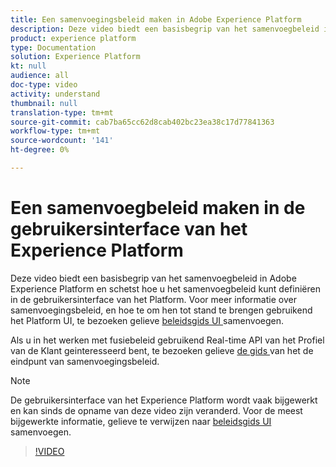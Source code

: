```yaml
---
title: Een samenvoegingsbeleid maken in Adobe Experience Platform
description: Deze video biedt een basisbegrip van het samenvoegbeleid in Adobe Experience Platform en schetst hoe u het samenvoegbeleid kunt definiëren met behulp van de interface van het Platform.
product: experience platform
type: Documentation
solution: Experience Platform
kt: null
audience: all
doc-type: video
activity: understand
thumbnail: null
translation-type: tm+mt
source-git-commit: cab7ba65cc62d8cab402bc23ea38c17d77841363
workflow-type: tm+mt
source-wordcount: '141'
ht-degree: 0%

---
```



# Een samenvoegbeleid maken in de gebruikersinterface van het Experience Platform

Deze video biedt een basisbegrip van het samenvoegbeleid in Adobe Experience Platform en schetst hoe u het samenvoegbeleid kunt definiëren in de gebruikersinterface van het Platform. Voor meer informatie over samenvoegingsbeleid, en hoe te om hen tot stand te brengen gebruikend het Platform UI, te bezoeken gelieve [beleidsgids UI ](../ui/merge-policies.md) samenvoegen.

Als u in het werken met fusiebeleid gebruikend Real-time API van het Profiel van de Klant geinteresseerd bent, te bezoeken gelieve [de gids ](../api/merge-policies.md) van het de eindpunt van samenvoegingsbeleid.

>[!NOTE]
>
>De gebruikersinterface van het Experience Platform wordt vaak bijgewerkt en kan sinds de opname van deze video zijn veranderd. Voor de meest bijgewerkte informatie, gelieve te verwijzen naar [beleidsgids UI](../ui/merge-policies.md) samenvoegen.

>[!VIDEO](https://video.tv.adobe.com/v/330433?quality=12&learn=on&captions=eng)